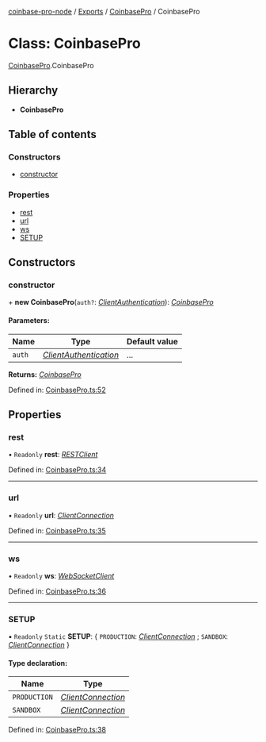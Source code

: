 [coinbase-pro-node](../README.md) / [Exports](../modules.md) / [CoinbasePro](../modules/coinbasepro.md) / CoinbasePro

# Class: CoinbasePro

[CoinbasePro](../modules/coinbasepro.md).CoinbasePro

## Hierarchy

- **CoinbasePro**

## Table of contents

### Constructors

- [constructor](coinbasepro.coinbasepro-1.md#constructor)

### Properties

- [rest](coinbasepro.coinbasepro-1.md#rest)
- [url](coinbasepro.coinbasepro-1.md#url)
- [ws](coinbasepro.coinbasepro-1.md#ws)
- [SETUP](coinbasepro.coinbasepro-1.md#setup)

## Constructors

### constructor

\+ **new CoinbasePro**(`auth?`: [_ClientAuthentication_](../modules/coinbasepro.md#clientauthentication)): [_CoinbasePro_](coinbasepro.coinbasepro-1.md)

#### Parameters:

| Name   | Type                                                                     | Default value |
| ------ | ------------------------------------------------------------------------ | ------------- |
| `auth` | [_ClientAuthentication_](../modules/coinbasepro.md#clientauthentication) | ...           |

**Returns:** [_CoinbasePro_](coinbasepro.coinbasepro-1.md)

Defined in: [CoinbasePro.ts:52](https://github.com/bennycode/coinbase-pro-node/blob/aa07e6d/src/CoinbasePro.ts#L52)

## Properties

### rest

• `Readonly` **rest**: [_RESTClient_](client/restclient.restclient.md)

Defined in: [CoinbasePro.ts:34](https://github.com/bennycode/coinbase-pro-node/blob/aa07e6d/src/CoinbasePro.ts#L34)

---

### url

• `Readonly` **url**: [_ClientConnection_](../interfaces/coinbasepro.clientconnection.md)

Defined in: [CoinbasePro.ts:35](https://github.com/bennycode/coinbase-pro-node/blob/aa07e6d/src/CoinbasePro.ts#L35)

---

### ws

• `Readonly` **ws**: [_WebSocketClient_](client/websocketclient.websocketclient.md)

Defined in: [CoinbasePro.ts:36](https://github.com/bennycode/coinbase-pro-node/blob/aa07e6d/src/CoinbasePro.ts#L36)

---

### SETUP

▪ `Readonly` `Static` **SETUP**: { `PRODUCTION`: [_ClientConnection_](../interfaces/coinbasepro.clientconnection.md) ; `SANDBOX`: [_ClientConnection_](../interfaces/coinbasepro.clientconnection.md) }

#### Type declaration:

| Name         | Type                                                                |
| ------------ | ------------------------------------------------------------------- |
| `PRODUCTION` | [_ClientConnection_](../interfaces/coinbasepro.clientconnection.md) |
| `SANDBOX`    | [_ClientConnection_](../interfaces/coinbasepro.clientconnection.md) |

Defined in: [CoinbasePro.ts:38](https://github.com/bennycode/coinbase-pro-node/blob/aa07e6d/src/CoinbasePro.ts#L38)
